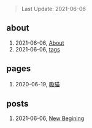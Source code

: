 > Last Update: 2021-06-06

## about
1. 2021-06-06, [About](about/me.md)
1. 2021-06-06, [tags](about/tags.md)
## pages
1. 2020-06-19, [吸猫](pages/吸猫.md)
## posts
1. 2021-06-06, [New Begining](posts/bookmarks.md)